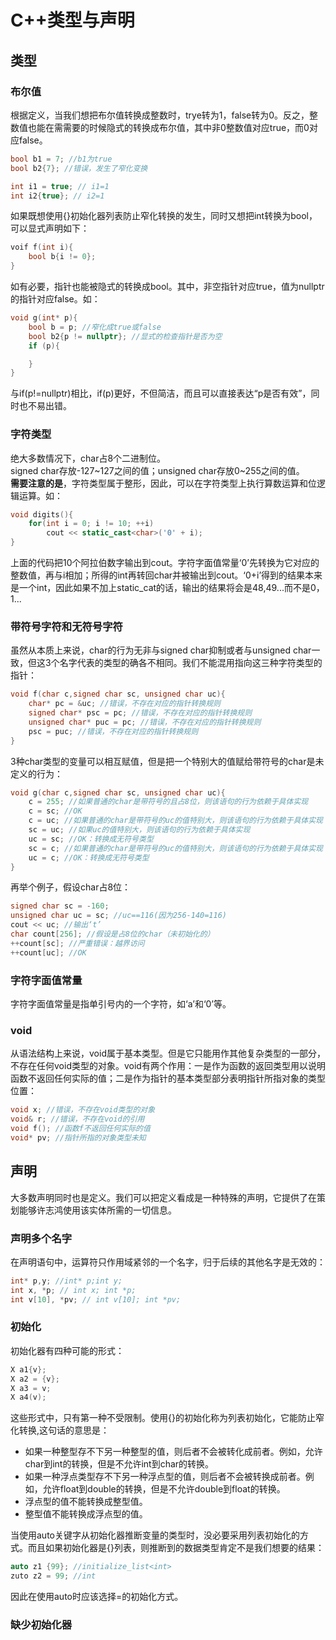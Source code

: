 # C++类型与声明


## 类型  

### 布尔值  
根据定义，当我们想把布尔值转换成整数时，trye转为1，false转为0。反之，整数值也能在需需要的时候隐式的转换成布尔值，其中非0整数值对应true，而0对应false。
```cpp
bool b1 = 7; //b1为true
bool b2{7}; //错误，发生了窄化变换

int i1 = true; // i1=1
int i2{true}; // i2=1
```
如果既想使用{}初始化器列表防止窄化转换的发生，同时又想把int转换为bool，可以显式声明如下：
```cpp
voif f(int i){
    bool b{i != 0};
}
```
如有必要，指针也能被隐式的转换成bool。其中，非空指针对应true，值为nullptr的指针对应false。如：
```cpp
void g(int* p){
    bool b = p; //窄化成true或false
    bool b2{p != nullptr}; //显式的检查指针是否为空
    if (p){

    }
}
```
与if(p!=nullptr)相比，if(p)更好，不但简洁，而且可以直接表达“p是否有效”，同时也不易出错。


### 字符类型  
绝大多数情况下，char占8个二进制位。  
signed char存放-127~127之间的值；unsigned char存放0~255之间的值。  
**需要注意的是**，字符类型属于整形，因此，可以在字符类型上执行算数运算和位逻辑运算。如：
```cpp
void digits(){
    for(int i = 0; i != 10; ++i)
        cout << static_cast<char>('0' + i);
}
```
上面的代码把10个阿拉伯数字输出到cout。字符字面值常量‘0’先转换为它对应的整数值，再与i相加；所得的int再转回char并被输出到cout。‘0+i’得到的结果本来是一个int，因此如果不加上static_cat<char>的话，输出的结果将会是48,49...而不是0，1...  

### 带符号字符和无符号字符  
虽然从本质上来说，char的行为无非与signed char抑制或者与unsigned char一致，但这3个名字代表的类型的确各不相同。我们不能混用指向这三种字符类型的指针：
```cpp
void f(char c,signed char sc, unsigned char uc){
    char* pc = &uc; //错误，不存在对应的指针转换规则
    signed char* psc = pc; //错误，不存在对应的指针转换规则
    unsigned char* puc = pc; //错误，不存在对应的指针转换规则
    psc = puc; //错误，不存在对应的指针转换规则
}
```
3种char类型的变量可以相互赋值，但是把一个特别大的值赋给带符号的char是未定义的行为：
```cpp
void g(char c,signed char sc, unsigned char uc){
    c = 255; //如果普通的char是带符号的且占8位，则该语句的行为依赖于具体实现
    c = sc; //OK
    c = uc; //如果普通的char是带符号的uc的值特别大，则该语句的行为依赖于具体实现
    sc = uc; //如果uc的值特别大，则该语句的行为依赖于具体实现
    uc = sc; //OK：转换成无符号类型
    sc = c; //如果普通的char是带符号的uc的值特别大，则该语句的行为依赖于具体实现
    uc = c; //OK：转换成无符号类型
}
```
再举个例子，假设char占8位：
```cpp
signed char sc = -160;
unsigned char uc = sc; //uc==116(因为256-140=116)
cout << uc; //输出‘t’
char count[256]; //假设是占8位的char（未初始化的）
++count[sc]; //严重错误：越界访问
++count[uc]; //OK
```

### 字符字面值常量  
字符字面值常量是指单引号内的一个字符，如‘a’和‘0’等。  

### void 
从语法结构上来说，void属于基本类型。但是它只能用作其他复杂类型的一部分，不存在任何void类型的对象。void有两个作用：一是作为函数的返回类型用以说明函数不返回任何实际的值；二是作为指针的基本类型部分表明指针所指对象的类型位置：
```cpp
void x; //错误，不存在void类型的对象
void& r; //错误，不存在void的引用
void f(); //函数f不返回任何实际的值
void* pv; //指针所指的对象类型未知
```

## 声明  
大多数声明同时也是定义。我们可以把定义看成是一种特殊的声明，它提供了在策划能够许志鸿使用该实体所需的一切信息。

### 声明多个名字  
在声明语句中，运算符只作用域紧邻的一个名字，归于后续的其他名字是无效的：
```cpp
int* p,y; //int* p;int y;
int x, *p; // int x; int *p;
int v[10], *pv; // int v[10]; int *pv;
```
### 初始化  
初始化器有四种可能的形式：
```cpp
X a1{v};
X a2 = {v};
X a3 = v;
X a4(v);
```
这些形式中，只有第一种不受限制。使用{}的初始化称为列表初始化，它能防止窄化转换,这句话的意思是：
- 如果一种整型存不下另一种整型的值，则后者不会被转化成前者。例如，允许char到int的转换，但是不允许int到char的转换。  
- 如果一种浮点类型存不下另一种浮点型的值，则后者不会被转换成前者。例如，允许float到double的转换，但是不允许double到float的转换。
- 浮点型的值不能转换成整型值。  
- 整型值不能转换成浮点型的值。  

当使用auto关键字从初始化器推断变量的类型时，没必要采用列表初始化的方式。而且如果初始化器是{}列表，则推断到的数据类型肯定不是我们想要的结果：
```cpp
auto z1 {99}; //initialize_list<int>
zuto z2 = 99; //int
```
因此在使用auto时应该选择=的初始化方式。  

### 缺少初始化器
